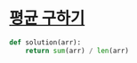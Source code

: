 # [평균 구하기](https://programmers.co.kr/learn/courses/30/lessons/12944)

```python
def solution(arr):
    return sum(arr) / len(arr)
```
